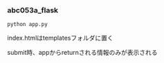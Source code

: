 
### abc053a_flask

```
python app.py
```

index.htmlはtemplatesフォルダに置く

submit時、appからreturnされる情報のみが表示される

